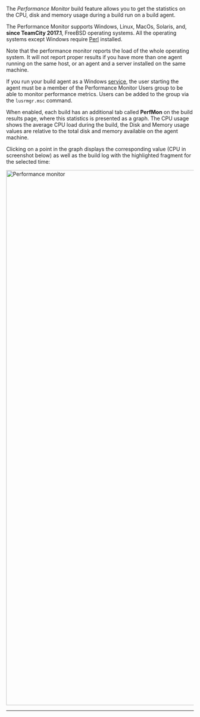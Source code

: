 [//]: # (title: Performance Monitor)
[//]: # (auxiliary-id: Performance Monitor)
The _Performance Monitor_ build feature allows you to get the statistics on the CPU, disk and memory usage during a build run on a build agent. 

The Performance Monitor supports Windows, Linux, MacOs, Solaris, and, __since TeamCity 2017.1__, FreeBSD operating systems. All the operating systems except Windows require [Perl](https://learn.perl.org/installing/) installed.

Note that the performance monitor reports the load of the whole operating system. It will not report proper results if you have more than one agent running on the same host, or an agent and a server installed on the same machine. 

<note>

If you run your build agent as a Windows [service](setting-up-and-running-additional-build-agents.md#Build+Agent+as+a+Windows+Service), the user starting the agent must be a member of the Performance Monitor Users group to be able to monitor performance metrics. Users can be added to the group via the `lusrmgr.msc` command.
</note>

When enabled, each build has an additional tab called __PerfMon__ on the build results page, where this statistics is presented as a graph. The CPU usage shows the average CPU load during the build, the Disk and Memory usage values are relative to the total disk and memory available on the agent machine. 

Clicking on a point in the graph displays the corresponding value (CPU in  screenshot below) as well as the build log with the highlighted fragment for the selected time:

<img src="performance-monitor.png" width="1433" alt="Performance monitor"/>

__ __